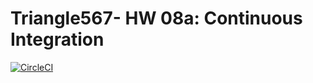 # Triangle567- HW 08a: Continuous Integration
[![CircleCI](https://dl.circleci.com/status-badge/img/gh/ryry91021/Triangle567/tree/main.svg?style=svg)](https://dl.circleci.com/status-badge/redirect/gh/ryry91021/Triangle567/tree/main)
